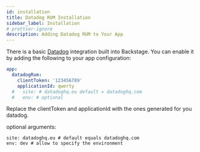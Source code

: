 ```yaml
---
id: installation
title: Datadog RUM Installation
sidebar_label: Installation
# prettier-ignore
description: Adding Datadog RUM to Your App
---
```


There is a basic [Datadog](https://docs.datadoghq.com/real_user_monitoring/)
integration built into Backstage. You can enable it by adding the following to
your app configuration:

```yaml
app:
  datadogRum:
    clientToken: '123456789'
    applicationId: qwerty
  #   site: # datadoghq.eu default = datadoghq.com
  #   env: # optional
```

Replace the clientToken and applicationId with the ones generated for you
datadog.

optional arguments:

```
site: datadoghq.eu # default equals datadoghq.com
env: dev # allow to specify the environment
```
